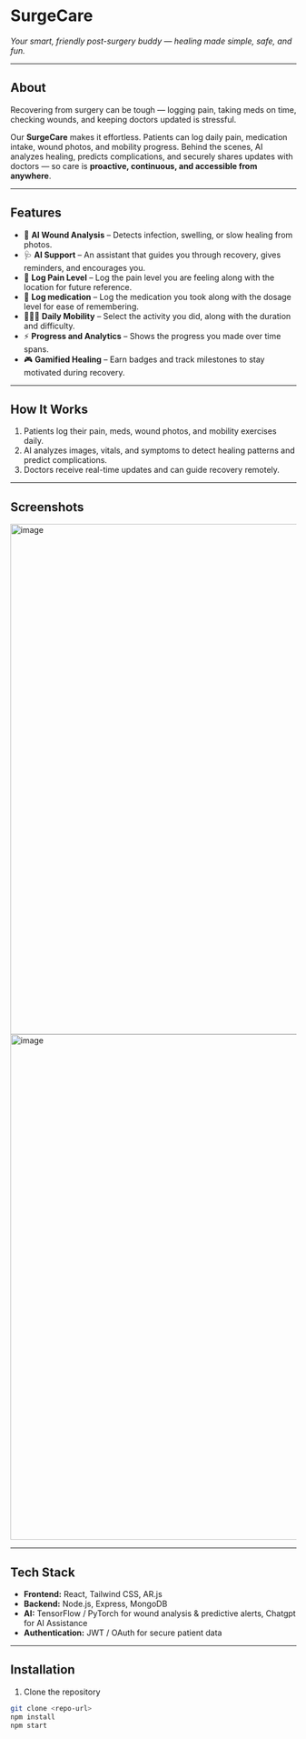 # SurgeCare
*Your smart, friendly post-surgery buddy — healing made simple, safe, and fun.*

---

## About
Recovering from surgery can be tough — logging pain, taking meds on time, checking wounds, and keeping doctors updated is stressful.  

Our **SurgeCare** makes it effortless. Patients can log daily pain, medication intake, wound photos, and mobility progress. Behind the scenes, AI analyzes healing, predicts complications, and securely shares updates with doctors — so care is **proactive, continuous, and accessible from anywhere**.  

---

## Features
- 🤖 **AI Wound Analysis** – Detects infection, swelling, or slow healing from photos.  
- 🩺 **AI Support** – An assistant that guides you through recovery, gives reminders, and encourages you.  
- 📖 **Log Pain Level** – Log the pain level you are feeling along with the location for future reference.  
- 🧘 **Log medication** – Log the medication you took along with the dosage level for ease of remembering.  
- 👨‍👩‍👧 **Daily Mobility** – Select the activity you did, along with the duration and difficulty.
- ⚡ **Progress and Analytics** – Shows the progress you made over time spans.  
- 🎮 **Gamified Healing** – Earn badges and track milestones to stay motivated during recovery.  

---

## How It Works
1. Patients log their pain, meds, wound photos, and mobility exercises daily.  
2. AI analyzes images, vitals, and symptoms to detect healing patterns and predict complications.  
3. Doctors receive real-time updates and can guide recovery remotely.  

---

## Screenshots 
<img width="1255" height="898" alt="image" src="https://github.com/user-attachments/assets/e132ea0d-b3bb-4172-98a6-afddf6a0d7c6" />
<img width="1918" height="889" alt="image" src="https://github.com/user-attachments/assets/69531c50-fb12-4cb7-89b7-ebd3ef0e7c18" />


---

## Tech Stack
- **Frontend:** React, Tailwind CSS, AR.js  
- **Backend:** Node.js, Express, MongoDB  
- **AI:** TensorFlow / PyTorch for wound analysis & predictive alerts, Chatgpt for AI Assistance
- **Authentication:** JWT / OAuth for secure patient data  

---

## Installation
1. Clone the repository  
```bash
git clone <repo-url>
npm install
npm start
